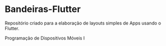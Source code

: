 # Bandeiras-Flutter
Repositório criado para a elaboração de layouts simples de Apps usando o Flutter.

Programação de Dispositivos Móveis I
